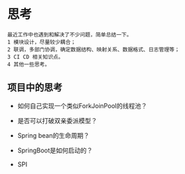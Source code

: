 # 思考
```$xslt
最近工作中也遇到和解决了不少问题，简单总结一下。
1 模块设计，尽量较少耦合；
2 联调，多部门协调，确定数据结构、映射关系、数据格式、日志管理等；
3 CI CD 相关知识点。
4 其他一些思考。
```

## 项目中的思考
* 如何自己实现一个类似ForkJoinPool的线程池？

* 是否可以打破双亲委派模型？

* Spring bean的生命周期？

* SpringBoot是如何启动的？

* SPI


